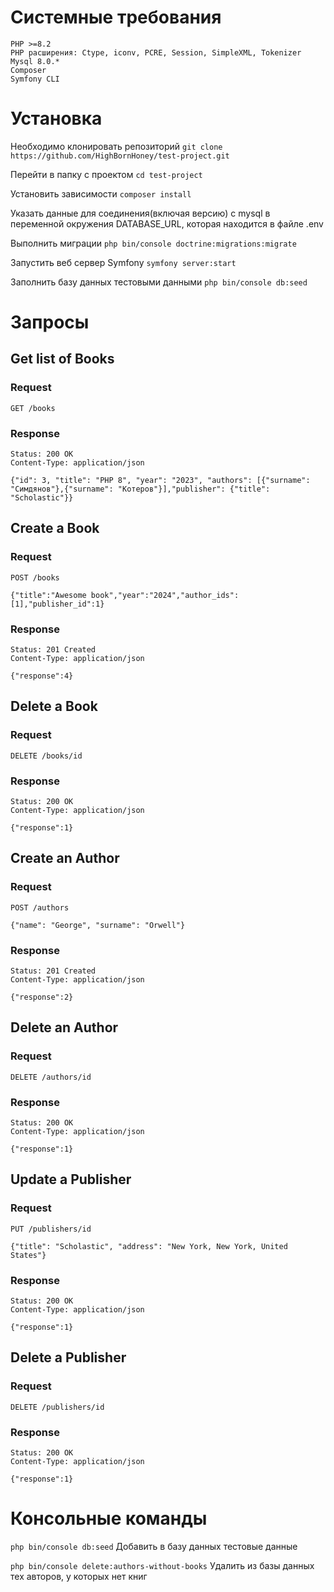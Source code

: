 # Системные требования
    PHP >=8.2
    PHP расширения: Ctype, iconv, PCRE, Session, SimpleXML, Tokenizer
    Mysql 8.0.*
    Composer
    Symfony CLI

# Установка
Необходимо клонировать репозиторий `git clone https://github.com/HighBornHoney/test-project.git`

Перейти в папку с проектом `cd test-project`

Установить зависимости `composer install`

Указать данные для соединения(включая версию) с mysql в переменной окружения DATABASE_URL, которая находится в файле .env

Выполнить миграции
`php bin/console doctrine:migrations:migrate`

Запустить веб сервер Symfony
`symfony server:start`

Заполнить базу данных тестовыми данными
`php bin/console db:seed`

# Запросы

## Get list of Books

### Request

`GET /books`

### Response

    Status: 200 OK
    Content-Type: application/json

    {"id": 3, "title": "PHP 8", "year": "2023", "authors": [{"surname": "Симдянов"},{"surname": "Котеров"}],"publisher": {"title": "Scholastic"}}

## Create a Book

### Request

`POST /books`

    {"title":"Awesome book","year":"2024","author_ids":[1],"publisher_id":1}

### Response

    Status: 201 Created
    Content-Type: application/json

    {"response":4}

## Delete a Book

### Request

`DELETE /books/id`

### Response

    Status: 200 OK
    Content-Type: application/json

    {"response":1}

## Create an Author

### Request

`POST /authors`

    {"name": "George", "surname": "Orwell"}

### Response

    Status: 201 Created
    Content-Type: application/json

    {"response":2}

## Delete an Author

### Request

`DELETE /authors/id`

### Response

    Status: 200 OK
    Content-Type: application/json

    {"response":1}

## Update a Publisher

### Request

`PUT /publishers/id`

    {"title": "Scholastic", "address": "New York, New York, United States"}

### Response

    Status: 200 OK
    Content-Type: application/json

    {"response":1}

## Delete a Publisher

### Request

`DELETE /publishers/id`

### Response

    Status: 200 OK
    Content-Type: application/json

    {"response":1}
    
# Консольные команды

`php bin/console db:seed` Добавить в базу данных тестовые данные

`php bin/console delete:authors-without-books` Удалить из базы данных тех авторов, у которых нет книг